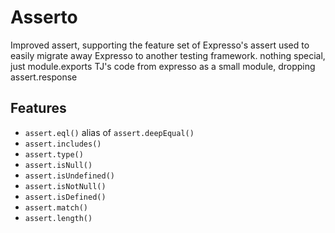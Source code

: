 # Asserto

  Improved assert, supporting the feature set of Expresso's assert
  used to easily migrate away Expresso to another testing framework.
  nothing special, just module.exports TJ's code from expresso as a small module, dropping assert.response
  
## Features

  - `assert.eql()` alias of `assert.deepEqual()`
  - `assert.includes()`
  - `assert.type()`
  - `assert.isNull()`
  - `assert.isUndefined()`
  - `assert.isNotNull()`
  - `assert.isDefined()`
  - `assert.match()`
  - `assert.length()`